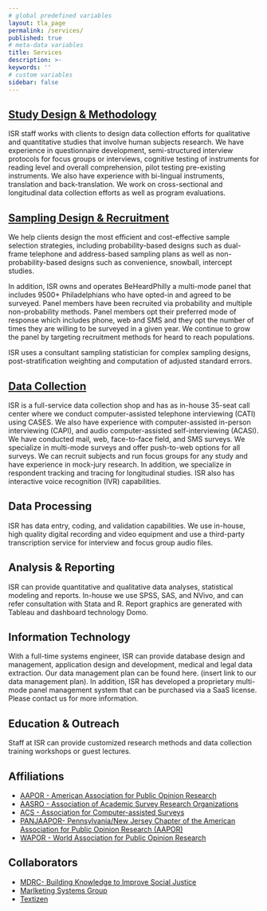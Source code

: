 ```yaml
---
# global predefined variables
layout: tla_page
permalink: /services/
published: true
# meta-data variables
title: Services
description: >-
keywords: ''
# custom variables
sidebar: false
---
```

## [Study Design & Methodology](http://develop.cla.temple.edu/institute-for-survey-research/services/study-design-and-methodology/)

ISR staff works with clients to design data collection efforts for qualitative and quantitative studies that involve human subjects research. We have experience in questionnaire development, semi-structured interview protocols for focus groups or interviews, cognitive testing of instruments for reading level and overall comprehension, pilot testing pre-existing instruments. We also have experience with bi-lingual instruments, translation and back-translation. We work on cross-sectional and longitudinal data collection efforts as well as program evaluations.

## [Sampling Design & Recruitment](http://develop.cla.temple.edu/institute-for-survey-research/services/sampling-design-and-recruitment)
We help clients design the most efficient and cost-effective sample selection strategies, including probability-based designs such as dual-frame telephone and address-based sampling plans as well as non-probability-based designs such as convenience, snowball, intercept studies.

In addition, ISR owns and operates BeHeardPhilly a multi-mode panel that includes 9500+ Philadelphians who have opted-in and agreed to be surveyed. Panel members have been recruited via probability and multiple non-probability methods. Panel members opt their preferred mode of response which includes phone, web and SMS and they opt the number of times they are willing to be surveyed in a given year. We continue to grow the panel by targeting recruitment methods for heard to reach populations.

ISR uses a consultant sampling statistician for complex sampling designs, post-stratification weighting and computation of adjusted standard errors.

## [Data Collection](develop.cla.temple.edu/institute-for-survey-research/services/data-collection)
ISR is a full-service data collection shop and has as in-house 35-seat call center where we conduct computer-assisted telephone interviewing (CATI) using CASES. We also have experience with computer-assisted in-person interviewing (CAPI), and audio computer-assisted self-interviewing (ACASI). We have conducted mail, web, face-to-face field, and SMS surveys. We specialize in multi-mode surveys and offer push-to-web options for all surveys. We can recruit subjects and run focus groups for any study and have experience in mock-jury research. In addition, we specialize in respondent tracking and tracing for longitudinal studies. ISR also has interactive voice recognition (IVR) capabilities.

## Data Processing
ISR has data entry, coding, and validation capabilities. We use in-house, high quality digital recording and video equipment and use a third-party transcription service for interview and focus group audio files.  

## Analysis & Reporting
ISR can provide quantitative and qualitative data analyses, statistical modeling and reports. In-house we use SPSS, SAS, and NVivo, and can refer consultation with Stata and R. Report graphics are generated with Tableau and dashboard technology Domo.
 
## Information Technology
With a full-time systems engineer, ISR can provide database design and management, application design and development, medical and legal data extraction. Our data management plan can be found here. (insert link to our data management plan). In addition, ISR has developed a proprietary multi-mode panel management system that can be purchased via a SaaS license. Please contact us for more information.
 
## Education & Outreach
Staff at ISR can provide customized research methods and data collection training workshops or guest lectures.

## Affiliations
- [AAPOR - American Association for Public Opinion Research](http://www.aapor.org/)
- [AASRO - Association of Academic Survey Research Organizations](http://www.aasro.org/)
- [ACS - Association for Computer-assisted Surveys](http://cases.berkeley.edu/members.html)
- [PANJAAPOR- Pennsylvania/New Jersey Chapter of the American Association for Public Opinion Research (AAPOR)](http://panjaapor.org/)
- [WAPOR - World Association for Public Opinion Research](http://wapor.org/)

## Collaborators
- [MDRC- Building Knowledge to Improve Social Justice](https://www.mdrc.org/)
- [Marlketing Systems Group](http://www.m-s-g.com/Web/Index.aspx)
- [Textizen](https://www.textizen.com/)

